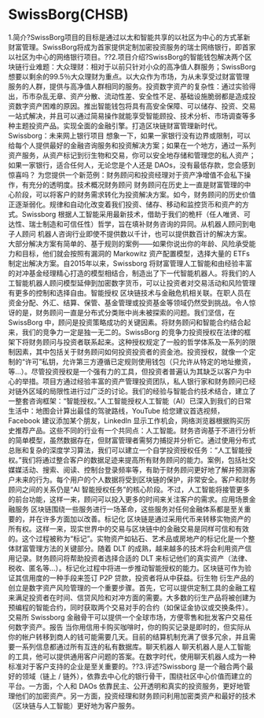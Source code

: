 # 

# SwissBorg(CHSB)

1.简介?SwissBorg项目的目标是通过以太和智能共享的以社区为中心的方式革新财富管理。SwissBorg将成为首家提供定制加密投资服务的瑞士网络银行，即首家以社区为中心的网络银行项目。??2.项目介绍?SwissBorg的智能钱包解决两个区块链行业难题：大众理财：相对于以前只针对小众的高净值人群服务；SwissBorg想要以剩余的99.5％大众理财为重点。以大众作为市场，为从未享受过财富管理服务的人群，提供与高净值人群相同的服务。投资数字资产的复杂性：通过实验得出，币市杂乱无章、资产分散、流动性差、安全性不足、基础设施脆弱都是造成投资数字资产困难的原因。推出智能钱包将具有高安全保障、可以储存、投资、交易一站式解决，并且可以通过简易操作就能享受智能顾投、技术分析、市场调查等多种主题投资产品。实现全面的金融引擎。打造区块链财富管理新时代。Swissborg：未来网上银行项目
想象一下，如果一家银行没有边界或限制，可以给每个人提供最好的金融咨询服务和投资解决方案；如果在一个地方，通过一系列资产服务，从资产标记到衍生物和交易，你可以安全地存储和管理您的私人资产；如果一家银行，适合任何人，无论您是个人还是 DAOs，没有最低存款，您会感到惊喜吗？
为您提供一个新范例：财务顾问和投资经理对于资产净增值不会私下操作，有充分的透明度。技术概况财务顾问
财务顾问在历史上一直是财富管理的中心阶段，可以将客户的财务需求转化为投资解决方案。如今，财务顾问的历史价值正逐渐弱化。规律和自动化改变着我们投资、储存、移动和监控货币和资产的方式。Swissborg 根据人工智能采用最新技术，借助于我们的桅杆（任人唯贤、可达性、瑞士制造和可信任性）哲学，旨在填补财务咨询的异同。从机器人顾问到电子人顾问
机器人咨询行业即使不提供数以千计，也可以提供数百计的解决方案。大部分解决方案有简单的、基于规则的案例——如果你说出你的年龄、风险承受能力和目标，他们就会按照有漏洞的 Markowitz 资产配置模型，选择大量的 ETFs 制定出解决方案。自2015年以来，Swissborg 将财富管理人工智能和由经验丰富的对冲基金经理精心打造的模型相结合，制造出了下一代智能机器人。将我们的人工智能机器人顾问模型延伸到加密数字货币，可以让投资者对交易活动和风险管理有更多的控制和选择自由。智能授权
区块链技术与金融危机相关联。在职人员在资金分配、外汇、结算、保管、基金管理或投资基金等领域仍然受到挑战。令人惊讶的是，财务顾问一直是分布式分类账中尚未被探索的问题。我们坚信，在 SwissBorg 中，顾问是投资策略成功的关键因素。将财务顾问和智能合约结合起来，我们的竞争力一定是独一无二的。SwissBorg 的竞争力投资授权在法律的框架下将财务顾问与投资者联系起来。这种授权规定了一般的哲学体系及一系列的限制因素，其中包括关于财务顾问如何投资投资者的资金池。投资授权，就像一个定制的“许可”私钥，允许第三方遵循已定规则使用钱包（只允许从特定的地址撤资，等…）。尽管投资授权是一个强有力的工具，但投资者普遍认为其缺乏以客户为中心的举措。项目方通过经验丰富的资产管理投资团队，私人银行家和财务顾问已经对链外区域的局限性进行过广泛的讨论。我们的经验与智能合约技术结合，建立了一整套咨询框架：“智能授权。”人工智能授权人工智能（AI）已深入到我们的日常生活中：地图会计算出最佳的驾驶路线，YouTube 给您建议首选视频，Facebook 建议添加某个朋友，LinkedIn 显示工作机会，网络浏览器根据购买历史推荐产品。这些不同的行业有一个共同点：人工智能。财务咨询基于不进行分析的简单模型，虽然数据存在，但财富管理者需努力捕捉并分析它。通过使用分布式总账和复杂的深度学习算法，我们可以建立一个自学投资授权任务：“人工智能授权。”我们将通过整合客户的数据足迹来提高所有财务顾问的能力。案例，包括社交媒媒活动、搜索、阅读、控制台登录频率等，有助于财务顾问更好地了解并预测客户未来的行为。每个用户的个人数据将受到区块链的保护，非常安全。客户和财务顾问之间的关系仍是“AI 智能授权任务”的核心阶段。不过，人工智能将接管更多的前台功能，这样一来，顾问可以投入更多的时间来关注客户的需求。应用场景金融服务
区块链围绕一些服务进行一场革命，这些服务对任何金融体系都是至关重要的，并在许多方面加以改善。标记化
区块链是通过采用代币来转移实物资产的所有权。这样一来，现实世界中的交易与区块链中的金融交易是同样可信和有效的。这个过程被称为“标记”。实物资产如钻石、艺术品或房地产的标记化是一个整体财富管理方法的关键部分。随着 DLT 的成熟，越来越多的技术将会利用资产信用记录。财务顾问将帮助投资者选择合适的 DLT 来标记他们的真实资产（法律、税收、匿名等…）。标记化过程中将进一步推动智能授权的能力。区块链可作为验证其信用度的一种手段来签订 P2P 贷款，投资者将从中获益。衍生物
衍生产品的创立是数字资产风险管理的一个重要步骤。首先，它可以提供定制工具的金融工程来满足投资者在时间、信贷风险和对冲方面的需要。大多数的衍生产品将被创建为预编程的智能合约，同时获取两个交易对手的合约（如保证金协议或交换条件）。交易所
Swissborg 金融骨干可以提供一个全球市场，方便零售和批发客户交易任何数字资产。报告
当你用信用卡购买咖啡时，你的购买记录是即时的，但实际从你的帐户转移到商人的钱可能需要几天。目前的结算机制充满了很多冗余，并且需要一系列信息都通过所有互连的私有数据库。聊天机器人
聊天机器人是人工智能的工具，他可以提供通用客户问题的答案。在数字时代，使用聊天机器人成为一种标准对于客户支持的企业是至关重要的。??3.评述?Swissborg 是一个融合两个最好的领域（链上 / 链外），依靠去中心化的银行骨干，围绕社区中心价值而建立的平台。一方面，个人和 DAOs 依靠民主、公开透明和真实的投资服务，更好地管理他们的加密资产。另一方面，投资经理和财务顾问利用加密类资产和最好的技术（区块链与人工智能）更好地为客户服务。


